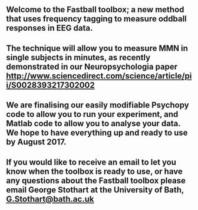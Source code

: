 ## Welcome to the Fastball toolbox; a new method that uses frequency tagging to measure oddball responses in EEG data.

## The technique will allow you to measure MMN in single subjects in minutes, as recently demonstrated in our Neuropsychologia paper http://www.sciencedirect.com/science/article/pii/S0028393217302002 

## We are finalising our easily modifiable Psychopy code to allow you to run your experiment, and Matlab code to allow you to analyse your data. We hope to have everything up and ready to use by August 2017. 

## If you would like to receive an email to let you know when the toolbox is ready to use, or have any questions about the Fastball toolbox please email George Stothart at the University of Bath, G.Stothart@bath.ac.uk































